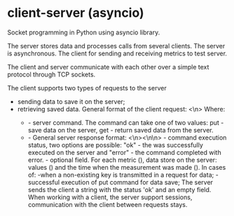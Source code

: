 # client-server (asyncio)
Socket programming in Python using asyncio library. 

The server stores data and processes calls from several clients. The server is asynchronous.
The client for sending and receiving metrics to test server.

The client and server communicate with each other over a simple text protocol through TCP sockets.

The client supports two types of requests to the server
- sending data to save it on the server;
- retrieving saved data.
General format of the client request: <command> <request data><\n>
 Where:
  - <command> - server command. The command can take one of two values: put -save data on the server, get - return saved data from the server.
  - <request data> - 
General server response format: <response status><\n><response data><\n\n>
 <response status> - command execution status, two options are possible: "ok" - the was successfully executed on the server and
  "error" - the command completed with error.
  <response data> - optional field.
For each metric (<key>), data store on the server: values (<value>) and the time when the measurement was made (<timestamp>).
In cases of:
   -when a non-existing key is transmitted in a request for data;
   -successful execution of put command for data save;
  The server sends the client a string with the status 'ok' and an empty field.
When working with a client, the server support sessions, communication with the client between requests stays.
